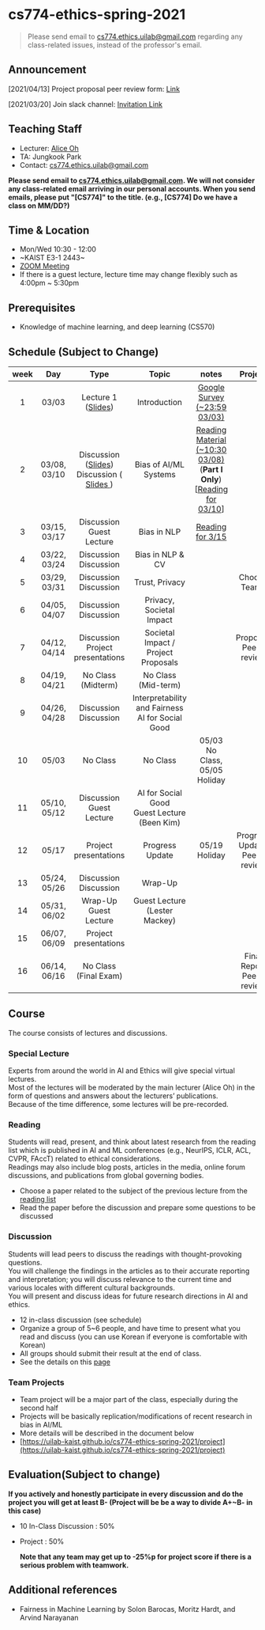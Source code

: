 # cs774-ethics-spring-2021

> Please send email to cs774.ethics.uilab@gmail.com regarding any class-related issues, instead of the professor's email.

## Announcement

[2021/04/13] Project proposal peer review form: [Link](https://forms.gle/DR8ritP2JAAuRxBF7)

[2021/03/20] Join slack channel: [Invitation Link](https://join.slack.com/t/kaistcs774eth-0ji8902/shared_invite/zt-o0i6jf02-Cg4RjhN25hohqCsjV0YC_A)


## Teaching Staff

- Lecturer: [Alice Oh](https://aliceoh9.github.io/)
- TA: Jungkook Park
- Contact: cs774.ethics.uilab@gmail.com

**Please send email to cs774.ethics.uilab@gmail.com. We will not consider any class-related email arriving in our personal accounts. When you send emails, please put "[CS774]" to the title. (e.g., [CS774] Do we have a class on MM/DD?)**

## Time & Location
- Mon/Wed 10:30 - 12:00
- ~KAIST E3-1 2443~
- [ZOOM Meeting](https://kaist.zoom.us/j/86169039980?pwd=VFlWMk5IY0VIbVZ6cTZjU2RYSWUzZz09#success)
- If there is a guest lecture, lecture time may change flexibly such as 4:00pm ~ 5:30pm

## Prerequisites  

- Knowledge of machine learning, and deep learning (CS570)

## Schedule (Subject to Change)

|  week |                    Day                    |                Type             |                      Topic                    |      notes     |           Project          |
|:-----:|:-----------------------------------------:|:-------------------------------:|:---------------------------------------------:|:--------------:|:--------------------------:|
|   1   | 03/03                                     | Lecture 1 (<a href="https://drive.google.com/file/d/1Dzavw7fYN2NSp0EtBc0tkrhYajQQirPN/view?usp=sharing">Slides</a>) | Introduction | [Google Survey (~23:59 03/03)](https://forms.gle/URPwB6ZcpcgZXpMB7) | |
|   2   | 03/08, 03/10                              | Discussion (<a href="https://drive.google.com/file/d/1M-7WLUmd1ySbNiUCUwd8arGQpUDPOq7W/view?usp=sharing">Slides</a>)<br/> Discussion (<a href="https://docs.google.com/presentation/d/1n6EdR_esE1QBtCN2gIwVk_dzayZ0OsSrbQZXsN9pRo4/edit?usp=sharing"> Slides </a>)    | Bias of AI/ML Systems                         | [Reading Material (~10:30 03/08)](contents/Z_Big_Datas_Disparate_Impacts.pdf) (**Part I Only**) <br> [<a href="https://www.aclweb.org/anthology/Q18-1041/">Reading for 03/10</a>] | |
|   3   | 03/15, 03/17                              | Discussion <br/> Guest Lecture  |  Bias in NLP <br/>    | <a href="https://faculty.washington.edu/ebender/papers/Stochastic_Parrots.pdf"> Reading for 3/15</a>| |
|   4   | 03/22, 03/24                              | Discussion  <br/> Discussion    | Bias in NLP & CV      | | |
|   5   | 03/29, 03/31                              | Discussion  <br/> Discussion    | Trust, Privacy         | | Choose Teams |
|   6   | 04/05, 04/07                              | Discussion  <br/> Discussion    | Privacy, Societal Impact                             | | |
|   7   | 04/12, 04/14                              | Discussion  <br/> Project presentations | Societal Impact / Project Proposals                           | | Proposal, Peer-review|
|   8   | 04/19, 04/21                              | No Class (Midterm)              | No Class (Mid-term)                       | |  |
|   9   | 04/26, 04/28                              | Discussion  <br/> Discussion    | Interpretability and Fairness <br/> AI for Social Good                        | | |
|   10  | 05/03                                     | No Class     | No Class                         | 05/03 No Class, 05/05 Holiday | |
|   11  | 05/10, 05/12                              | Discussion <br/> Guest Lecture  | AI for Social Good <br/> Guest Lecture (Been Kim)                             | | |
|   12  | 05/17                                     | Project presentations  | Progress Update <br/>        | 05/19 Holiday | Progress Update, Peer-review |
|   13  | 05/24, 05/26                              | Discussion <br/> Discussion     | Wrap-Up                 | | |
|   14  | 05/31, 06/02                              | Wrap-Up <br/> Guest Lecture  | Guest Lecture (Lester Mackey)	| | |
|   15  | 06/07, 06/09                              | Project presentations           |                                               | | |
|   16  | 06/14, 06/16                              | No Class (Final Exam)           |                           | | Final Report Peer-review |



## Course

The course consists of lectures and discussions.

### Special Lecture

Experts from around the world in AI and Ethics will give special virtual lectures.  
Most of the lectures will be moderated by the main lecturer (Alice Oh) in the form of questions and answers about the lecturers’ publications.  
Because of the time difference, some lectures will be pre-recorded.  
<!-- Possible lecturers include [Joanna Bryson (Hertie School)](http://www.cs.bath.ac.uk/~jjb/) on the topic of general AI Ethics, [Shakir Mohamed (DeepMind)](https://shakirm.com/) on the topic of diversity and inclusion in AI, [Dirk Hovy(Bocconi University)](http://www.dirkhovy.com) on the topic of Predictive Bias in NLP, [Kyunghyun Cho (New York University)](https://kyunghyuncho.me/), and additional guests will be added. -->

### Reading

Students will read,  present,  and think about latest research from the reading list which is published in AI  and  ML conferences (e.g., NeurIPS, ICLR, ACL, CVPR, FAccT) related to ethical considerations.  
Readings may also include blog posts, articles in the media, online forum discussions, and publications from global governing bodies.

- Choose a paper related to the subject of the previous lecture from the [reading list](https://docs.google.com/document/d/1oL3aBkflgKoGymlpFqhx81fXZrKKOWh0lk2PfPTCdDU/edit?usp=sharing)
- Read the paper before the discussion and prepare some questions to be discussed

### Discussion

Students will lead peers to discuss the readings with thought-provoking questions.   
You will challenge the findings in the articles as to their accurate reporting and interpretation;  you will discuss relevance to the current time and various locales with different cultural backgrounds.  
You will present and discuss ideas for future research directions in AI and ethics.

- 12 in-class discussion (see schedule)
- Organize a group of 5~6 people, and have time to present what you read and discuss (you can use Korean if everyone is comfortable with Korean)
- All groups should submit their result at the end of class.
- See the details on this [page](https://uilab-kaist.github.io/cs774-ethics-spring-2021/discussion)

### Team Projects

- Team project will be a major part of the class, especially during the second half
- Projects will be basically replication/modifications of recent research in bias in AI/ML
- More details will be described in the document below
- [https://uilab-kaist.github.io/cs774-ethics-spring-2021/project](https://uilab-kaist.github.io/cs774-ethics-spring-2021/project)

## Evaluation(Subject to change)

 **If you actively and honestly participate in every discussion and do the project you will get at least B- (Project will be be a way to divide A+~B- in this case)**

* 10 In-Class Discussion : 50%

* Project : 50%
  
    **Note that any team may get up to -25%p for project score if there is a serious problem with teamwork.**


## Additional references

- Fairness in Machine Learning by Solon Barocas, Moritz Hardt, and Arvind Narayanan
